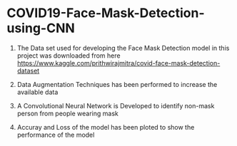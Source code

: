 # COVID19-Face-Mask-Detection-using-CNN

1. The Data set used for developing the Face Mask Detection model in this project was downloaded from here https://www.kaggle.com/prithwirajmitra/covid-face-mask-detection-dataset

2. Data Augmentation Techniques has been performed to increase the available data

3. A Convolutional Neural Network is Developed to identify non-mask person from people wearing mask

4. Accuray and Loss of the model has been ploted to show the performance of the model
